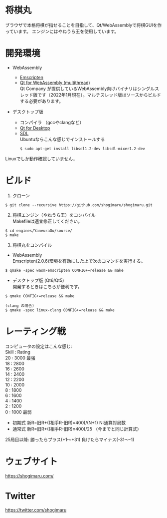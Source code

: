 将棋丸
======

ブラウザで本格将棋が指せることを目指して、Qt/WebAssemblyで将棋GUIを作っています。
エンジンにはやねうら王を使用しています。

開発環境
==========
 - WebAssembly
   - [Emscripten](https://emscripten.org/)
   - [Qt for WebAssembly (multithread)](https://www.qt.io/)  
     Qt Company が提供しているWebAssembly向けバイナリはシングルスレッド版です（2022年1月現在）。マルチスレッド版はソースからビルドする必要があります。

 - デスクトップ版
   - コンパイラ （gccやclangなど）
   - [Qt for Desktop](https://www.qt.io/) 
   - [SDL](https://www.libsdl.org/)  
     Ubuntuならこんな感じでインストールする
     ```
     $ sudo apt-get install libsdl1.2-dev libsdl-mixer1.2-dev
     ```

 Linuxでしか動作確認していません..

ビルド
======
1. クローン
 ```
 $ git clone --recursive https://github.com/shogimaru/shogimaru.git
 ```

2. 将棋エンジン（やねうら王）をコンパイル  
 Makefileは適宜修正してください。
 ```
 $ cd engines/YaneuraOu/source/
 $ make
 ```

3. 将棋丸をコンパイル
 - WebAssembly  
 Emscripten(2.0.6)環境を有効にした上で次のコマンドを実行する。
 ```
 $ qmake -spec wasm-emscripten CONFIG+=release && make
 ```

 - デスクトップ版 (Qt6/Qt5)  
 開発するときはこちらが便利です。
 ```
 $ qmake CONFIG+=release && make
 
 (clang の場合)
 $ qmake -spec linux-clang CONFIG+=release && make
 ```

レーティング戦
==============
コンピュータの設定はこんな感じ:  
  Skill : Rating  
  20 :   3000  最強  
  18 :   2800  
  16 :   2600  
  14 :   2400  
  12 :   2200  
  10 :   2000  
   8 :   1800  
   6 :   1600  
   4 :   1400  
   2 :   1200  
   0 :   1000  最弱  

- 初期式  新R=旧R+((相手R-旧R)±400)/(N+1)   N:通算対局数  
- 通常式  新R=旧R+((相手R-旧R)±400)/25 （今までと同じ計算式）

25局目以降:
 勝ったらプラス(+1〜+31)
 負けたらマイナス(-31〜-1)


ウェブサイト
============
 https://shogimaru.com/

Twitter
=======
 https://twitter.com/shogimaru
